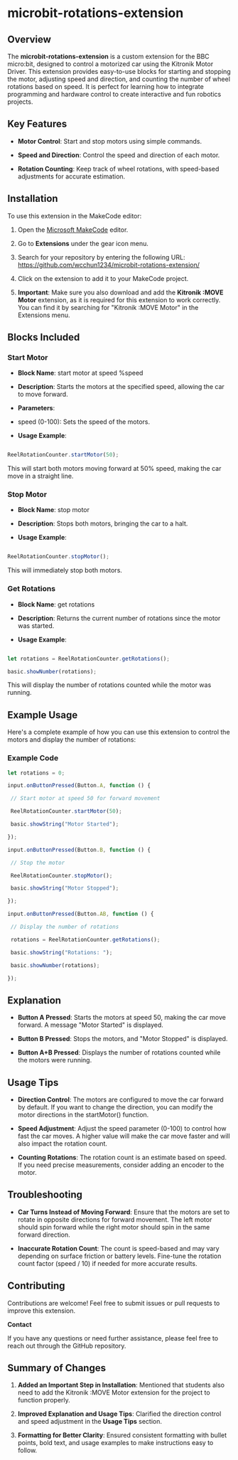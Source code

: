 # microbit-rotations-extension

## Overview

The **microbit-rotations-extension** is a custom extension for the BBC micro:bit, designed to control a motorized car using the Kitronik Motor Driver. This extension provides easy-to-use blocks for starting and stopping the motor, adjusting speed and direction, and counting the number of wheel rotations based on speed. It is perfect for learning how to integrate programming and hardware control to create interactive and fun robotics projects.

## Key Features

-  **Motor Control**: Start and stop motors using simple commands.

-  **Speed and Direction**: Control the speed and direction of each motor.

-  **Rotation Counting**: Keep track of wheel rotations, with speed-based adjustments for accurate estimation.

## Installation

To use this extension in the MakeCode editor:

1.  Open the [Microsoft MakeCode](https://makecode.microbit.org) editor.

2.  Go to **Extensions** under the gear icon menu.

3.  Search for your repository by entering the following URL: https://github.com/wcchun1234/microbit-rotations-extension/

4.  Click on the extension to add it to your MakeCode project.

5.  **Important**: Make sure you also download and add the **Kitronik :MOVE Motor** extension, as it is required for this extension to work correctly. You can find it by searching for "Kitronik :MOVE Motor" in the Extensions menu.

## Blocks Included

### Start Motor

-  **Block Name**: start motor at speed %speed

-  **Description**: Starts the motors at the specified speed, allowing the car to move forward.

-  **Parameters**:

-  speed (0-100): Sets the speed of the motors.

-  **Usage Example**:

``` javascript

ReelRotationCounter.startMotor(50);
```

This will start both motors moving forward at 50% speed, making the car move in a straight line.

### Stop Motor

-  **Block Name**: stop motor

-  **Description**: Stops both motors, bringing the car to a halt.

-  **Usage Example**:

``` javascript

ReelRotationCounter.stopMotor();
```

This will immediately stop both motors.

### Get Rotations

-  **Block Name**: get rotations

-  **Description**: Returns the current number of rotations since the motor was started.

-  **Usage Example**:
``` javascript

let rotations = ReelRotationCounter.getRotations();

basic.showNumber(rotations);
```

This will display the number of rotations counted while the motor was running.

## Example Usage

Here's a complete example of how you can use this extension to control the motors and display the number of rotations:

### Example Code

``` javascript
let rotations = 0;

input.onButtonPressed(Button.A, function () {

 // Start motor at speed 50 for forward movement

 ReelRotationCounter.startMotor(50);

 basic.showString("Motor Started");

});

input.onButtonPressed(Button.B, function () {

 // Stop the motor

 ReelRotationCounter.stopMotor();

 basic.showString("Motor Stopped");

});

input.onButtonPressed(Button.AB, function () {

 // Display the number of rotations

 rotations = ReelRotationCounter.getRotations();

 basic.showString("Rotations: ");

 basic.showNumber(rotations);

});
```

## Explanation

-  **Button A Pressed**: Starts the motors at speed 50, making the car move forward. A message "Motor Started" is displayed.

-  **Button B Pressed**: Stops the motors, and "Motor Stopped" is displayed.

-  **Button A+B Pressed**: Displays the number of rotations counted while the motors were running.

## Usage Tips

-  **Direction Control**: The motors are configured to move the car forward by default. If you want to change the direction, you can modify the motor directions in the startMotor() function.

-  **Speed Adjustment**: Adjust the speed parameter (0-100) to control how fast the car moves. A higher value will make the car move faster and will also impact the rotation count.

-  **Counting Rotations**: The rotation count is an estimate based on speed. If you need precise measurements, consider adding an encoder to the motor.

## Troubleshooting

-  **Car Turns Instead of Moving Forward**: Ensure that the motors are set to rotate in opposite directions for forward movement. The left motor should spin forward while the right motor should spin in the same forward direction.

-  **Inaccurate Rotation Count**: The count is speed-based and may vary depending on surface friction or battery levels. Fine-tune the rotation count factor (speed / 10) if needed for more accurate results.

## Contributing

Contributions are welcome! Feel free to submit issues or pull requests to improve this extension.

**Contact**

If you have any questions or need further assistance, please feel free to reach out through the GitHub repository.

## Summary of Changes

1.  **Added an Important Step in Installation**: Mentioned that students also need to add the Kitronik :MOVE Motor extension for the project to function properly.

2.  **Improved Explanation and Usage Tips**: Clarified the direction control and speed adjustment in the **Usage Tips** section.

3.  **Formatting for Better Clarity**: Ensured consistent formatting with bullet points, bold text, and usage examples to make instructions easy to follow.
